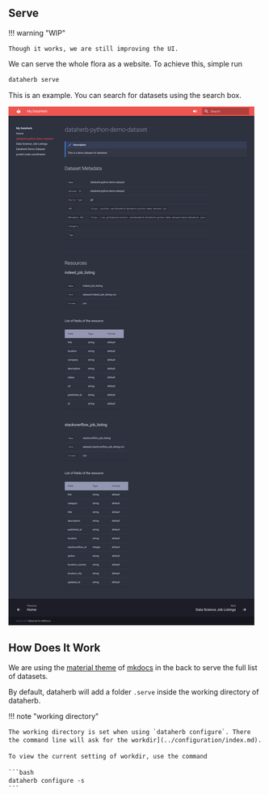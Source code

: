 ## Serve

!!! warning "WIP"

    Though it works, we are still improving the UI.


We can serve the whole flora as a website. To achieve this, simple run

```bash
dataherb serve
```

This is an example. You can search for datasets using the search box.

![](assets/dataherb_serve_demo_dataset.png)


## How Does It Work

We are using the [material theme](https://github.com/squidfunk/mkdocs-material) of [mkdocs](https://www.mkdocs.org/) in the back to serve the full list of datasets.

By default, dataherb will add a folder `.serve` inside the working directory of dataherb.

!!! note "working directory"

    The working directory is set when using `dataherb configure`. There the command line will ask for the workdir](../configuration/index.md).

    To view the current setting of workdir, use the command

    ```bash
    dataherb configure -s
    ```